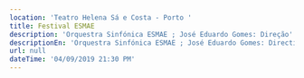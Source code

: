 ```yaml
---
location: 'Teatro Helena Sá e Costa - Porto '
title: Festival ESMAE
description: 'Orquestra Sinfónica ESMAE ; José Eduardo Gomes: Direção'
descriptionEn: 'Orquestra Sinfónica ESMAE ; José Eduardo Gomes: Direction '
url: null
dateTime: '04/09/2019 21:30 PM'
---
```


